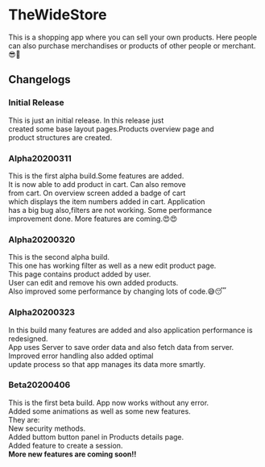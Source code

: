 # TheWideStore
This is a shopping app where you can sell your own products. Here people can also purchase merchandises or products of other people or merchant. 😎🛒
## Changelogs
### Initial Release
This is just an initial release. In this release just</br>
created some base layout pages.Products overview page and</br>
product structures are created.
### Alpha20200311
This is the first alpha build.Some features are added.</br>
It is now able to add product in cart. Can also remove</br>
from cart. On overview screen added  a badge of cart</br>
which displays the item numbers added in cart. Application</br>
has a big bug also,filters are not working. Some performance</br>
improvement done. More features are coming.😍😍

### Alpha20200320
This is the second alpha build.</br> This one has working filter as well as a new edit product page. </br>  This page contains product added by user. </br>  User can edit and remove his own added products. </br>  Also improved some performance by changing lots of code.😅😴

### Alpha20200323
In this build many features are added and also application performance is redesigned.</br>App uses Server to save order data and also fetch data from server.</br>Improved error handling also added optimal </br>update process so that app manages its data more smartly.

### Beta20200406
This is the first beta build. App now works without any error.</br> Added some animations as well as some new features.
</br>They are:</br>
New security methods.</br>
Added buttom button panel in Products details page.</br>
Added feature to create a session.</br>
<b>More new features are coming soon!!
